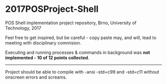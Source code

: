 # 2017POSProject-Shell
POS Shell implementation project repository, Brno, University of Technology, 2017

Feel free to get inspired, but be careful - copy paste may, and will, lead to meeting with disciplinary commision.

Executing and running processes & commands in background was **not implemented - 10 of 12 points collected**.
___
Project should be able to compile with -ansi -std=c99 and -std=c11 without onscreen errors and screams.
